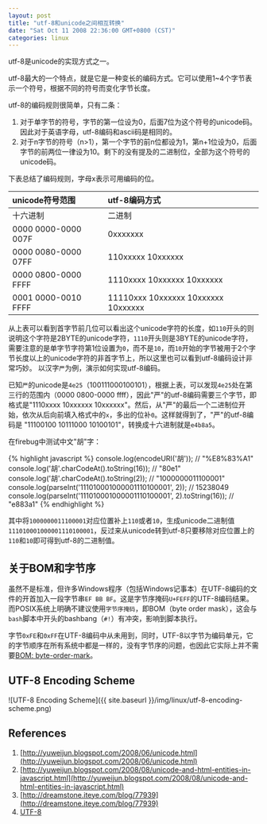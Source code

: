 ```yaml
---
layout: post
title: "utf-8和unicode之间相互转换"
date: "Sat Oct 11 2008 22:36:00 GMT+0800 (CST)"
categories: linux
---
```


utf-8是unicode的实现方式之一。

utf-8最大的一个特点，就是它是一种变长的编码方式。它可以使用1~4个字节表示一个符号，根据不同的符号而变化字节长度。

utf-8的编码规则很简单，只有二条：

1. 对于单字节的符号，字节的第一位设为0，后面7位为这个符号的unicode码。因此对于英语字母，utf-8编码和ascii码是相同的。
2. 对于n字节的符号（n>1），第一个字节的前n位都设为1，第n+1位设为0，后面字节的前两位一律设为10。剩下的没有提及的二进制位，全部为这个符号的unicode码。

下表总结了编码规则，字母x表示可用编码的位。

| unicode符号范围     | utf-8编码方式                       |
|:--------------------|:----------------------------------- |
| 十六进制            | 二进制                              |
| 0000 0000-0000 007F | 0xxxxxxx                            |
| 0000 0080-0000 07FF | 110xxxxx 10xxxxxx                   |
| 0000 0800-0000 FFFF | 1110xxxx 10xxxxxx 10xxxxxx          |
| 0001 0000-0010 FFFF | 11110xxx 10xxxxxx 10xxxxxx 10xxxxxx |

从上表可以看到首字节前几位可以看出这个unicode字符的长度，如`110`开头的则说明这个字符是2BYTE的unicode字符，`1110`开头则是3BYTE的unicode字符，需要注意的是单字节字符第1位设置为`0`，而不是`10`，而`10`开始的字节被用于2个字节长度以上的unicode字符的非首字节上，所以这里也可以看到utf-8编码设计非常巧妙。
以汉字`严`为例，演示如何实现utf-8编码。

已知`严`的unicode是`4e25`（100111000100101），根据上表，可以发现`4e25`处在第三行的范围内（0000 0800-0000 ffff），因此"严"的utf-8编码需要三个字节，即格式是"1110xxxx 10xxxxxx 10xxxxxx"。然后，从"严"的最后一个二进制位开始，依次从后向前填入格式中的`x`，多出的位补`0`。这样就得到了，"严"的utf-8编码是 "11100100 10111000 10100101"，转换成十六进制就是`e4b8a5`。

在firebug中测试中文"胡"字：

{% highlight javascript %}
console.log(encodeURI('胡'));
// "%E8%83%A1"
console.log('胡'.charCodeAt().toString(16));
// "80e1"
console.log('胡'.charCodeAt().toString(2));
// "1000000011100001"
console.log(parseInt('111010001000001110100001', 2));
// 15238049
console.log(parseInt('111010001000001110100001', 2).toString(16));
// "e883a1"
{% endhighlight %}

其中将`1000000011100001`对应位置补上`110`或者`10`，生成unicode二进制值`111010001000001110100001`，反过来从unicode转到utf-8只要移除对应位置上的`110`和`10`即可得到utf-8的二进制值。

关于BOM和字节序
-----

虽然不是标准，但许多Windows程序（包括Windows记事本）在UTF-8编码的文件的开首加入一段字节串`EF BB BF`。这是字节序掩码`U+FEFF`的UTF-8编码结果。
而POSIX系统上明确不建议使用`字节序掩码`，即BOM（byte order mask），这会与`bash`脚本中开头的bashbang（`#!`）有冲突，影响到脚本执行。

字节`0xFE`和`0xFF`在UTF-8编码中从未用到，同时，UTF-8以字节为编码单元，它的字节顺序在所有系统中都是一样的，没有字节序的问题，也因此它实际上并不需要[BOM: byte-order-mark](https://zh.m.wikipedia.org/wiki/%E4%BD%8D%E5%85%83%E7%B5%84%E9%A0%86%E5%BA%8F%E8%A8%98%E8%99%9F)。

UTF-8 Encoding Scheme
-----

![UTF-8 Encoding Scheme]({{ site.baseurl }}/img/linux/utf-8-encoding-scheme.png)

References
-----

1. [http://yuweijun.blogspot.com/2008/06/unicode.html](http://yuweijun.blogspot.com/2008/06/unicode.html)
2. [http://yuweijun.blogspot.com/2008/08/unicode-and-html-entities-in-javascript.html](http://yuweijun.blogspot.com/2008/08/unicode-and-html-entities-in-javascript.html)
3. [http://dreamstone.iteye.com/blog/77939](http://dreamstone.iteye.com/blog/77939)
4. [UTF-8](https://zh.m.wikipedia.org/zh-cn/UTF-8)
